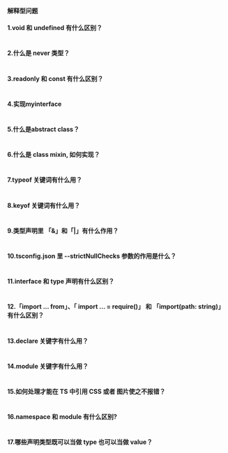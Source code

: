 #### 解释型问题

#### 1.void 和 undefined 有什么区别？

```

```

#### 2.什么是 never 类型？

```

```

#### 3.readonly 和 const 有什么区别？

```

```

#### 4.实现myinterface

```

```

#### 5.什么是abstract class？

```

```

#### 6.什么是 class mixin, 如何实现？

```

```

#### 7.typeof 关键词有什么用？

```

```

#### 8.keyof 关键词有什么用？

```

```

#### 9.类型声明里 「&」和「\|」有什么作用？

```

```

#### 10.tsconfig.json 里 --strictNullChecks 参数的作用是什么？

```

```

#### 11.interface 和 type 声明有什么区别？

```

```

#### 12.「import ... from」、「 import ... = require\(\)」 和 「import\(path: string\)」有什么区别？

```

```

#### 13.declare 关键字有什么用？

```

```

#### 14.module 关键字有什么用？

```

```

#### 15.如何处理才能在 TS 中引用 CSS 或者 图片使之不报错？

```

```

#### 16.namespace 和 module 有什么区别?

```

```

#### 17.哪些声明类型既可以当做 type 也可以当做 value？

```

```



